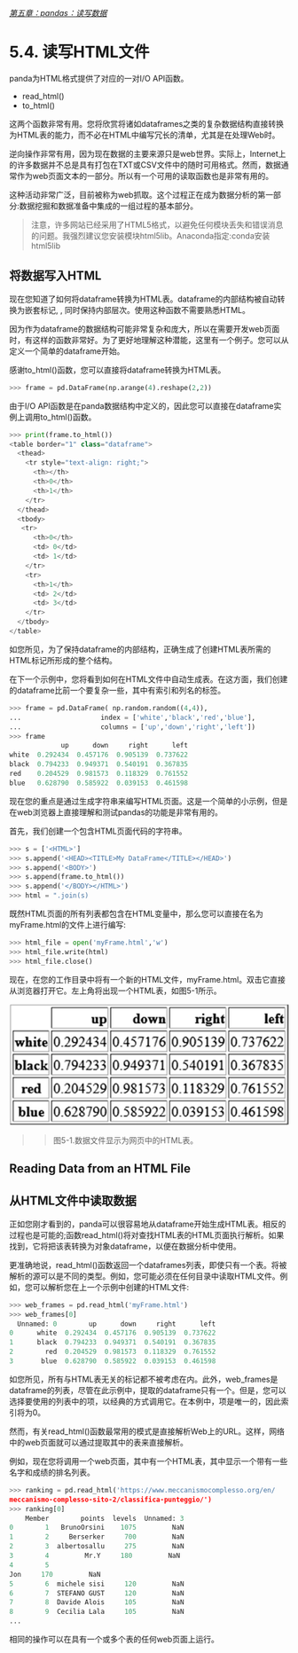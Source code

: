 
[*第五章：pandas：读写数据*](./README.md)


# 5.4. 读写HTML文件

panda为HTML格式提供了对应的一对I/O API函数。

* read_html()
* to_html()

这两个函数非常有用。您将欣赏将诸如dataframes之类的复杂数据结构直接转换为HTML表的能力，而不必在HTML中编写冗长的清单，尤其是在处理Web时。

逆向操作非常有用，因为现在数据的主要来源只是web世界。实际上，Internet上的许多数据并不总是具有打包在TXT或CSV文件中的随时可用格式。然而，数据通常作为web页面文本的一部分。所以有一个可用的读取函数也是非常有用的。

这种活动非常广泛，目前被称为web抓取。这个过程正在成为数据分析的第一部分:数据挖掘和数据准备中集成的一组过程的基本部分。

> 注意，许多网站已经采用了HTML5格式，以避免任何模块丢失和错误消息的问题。我强烈建议您安装模块html5lib。Anaconda指定:conda安装html5lib


## 将数据写入HTML

现在您知道了如何将dataframe转换为HTML表。dataframe的内部结构被自动转换为嵌套标记<th>, <tr>, <td>同时保持内部层次。使用这种函数不需要熟悉HTML。

因为作为dataframe的数据结构可能非常复杂和庞大，所以在需要开发web页面时，有这样的函数非常好。为了更好地理解这种潜能，这里有一个例子。您可以从定义一个简单的dataframe开始。

感谢to_html()函数，您可以直接将dataframe转换为HTML表。

```python
>>> frame = pd.DataFrame(np.arange(4).reshape(2,2))
```

由于I/O API函数是在panda数据结构中定义的，因此您可以直接在dataframe实例上调用to_html()函数。

```python
>>> print(frame.to_html())
<table border="1" class="dataframe">
  <thead>
    <tr style="text-align: right;">
      <th></th>
      <th>0</th>
      <th>1</th>
    </tr>
  </thead>
  <tbody>
   <tr>
      <th>0</th>
      <td> 0</td>
      <td> 1</td>
    </tr>
    <tr>
      <th>1</th>
      <td> 2</td>
      <td> 3</td>
    </tr>
  </tbody>
</table>
```

如您所见，为了保持dataframe的内部结构，正确生成了创建HTML表所需的HTML标记所形成的整个结构。

在下一个示例中，您将看到如何在HTML文件中自动生成表。在这方面，我们创建的dataframe比前一个要复杂一些，其中有索引和列名的标签。

```python
>>> frame = pd.DataFrame( np.random.random((4,4)),
...                    index = ['white','black','red','blue'],
...                    columns = ['up','down','right','left'])
>>> frame
             up      down     right      left
white  0.292434  0.457176  0.905139  0.737622
black  0.794233  0.949371  0.540191  0.367835
red    0.204529  0.981573  0.118329  0.761552
blue   0.628790  0.585922  0.039153  0.461598
```

现在您的重点是通过生成字符串来编写HTML页面。这是一个简单的小示例，但是在web浏览器上直接理解和测试pandas的功能是非常有用的。

首先，我们创建一个包含HTML页面代码的字符串。

```python
>>> s = ['<HTML>']
>>> s.append('<HEAD><TITLE>My DataFrame</TITLE></HEAD>')
>>> s.append('<BODY>')
>>> s.append(frame.to_html())
>>> s.append('</BODY></HTML>')
>>> html = ".join(s)
```

既然HTML页面的所有列表都包含在HTML变量中，那么您可以直接在名为myFrame.html的文件上进行编写:

```python
>>> html_file = open('myFrame.html','w')
>>> html_file.write(html)
>>> html_file.close()
```

现在，在您的工作目录中将有一个新的HTML文件，myFrame.html。双击它直接从浏览器打开它。左上角将出现一个HTML表，如图5-1所示。


![Figure 5-1](images/figure-5-1.png)
>> 图5-1.数据文件显示为网页中的HTML表。


## Reading Data from an HTML File
## 从HTML文件中读取数据

正如您刚才看到的，panda可以很容易地从dataframe开始生成HTML表。相反的过程也是可能的;函数read_html()将对查找HTML表的HTML页面执行解析。如果找到，它将把该表转换为对象dataframe，以便在数据分析中使用。

更准确地说，read_html()函数返回一个dataframes列表，即使只有一个表。将被解析的源可以是不同的类型。例如，您可能必须在任何目录中读取HTML文件。例如，您可以解析您在上一个示例中创建的HTML文件:

```python
>>> web_frames = pd.read_html('myFrame.html')
>>> web_frames[0]
  Unnamed: 0        up      down     right      left
0      white  0.292434  0.457176  0.905139  0.737622
1      black  0.794233  0.949371  0.540191  0.367835
2        red  0.204529  0.981573  0.118329  0.761552
3       blue  0.628790  0.585922  0.039153  0.461598
```

如您所见，所有与HTML表无关的标记都不被考虑在内。此外，web_frames是dataframe的列表，尽管在此示例中，提取的dataframe只有一个。但是，您可以选择要使用的列表中的项，以经典的方式调用它。在本例中，项是唯一的，因此索引将为0。

然而，有关read_html()函数最常用的模式是直接解析Web上的URL。这样，网络中的web页面就可以通过提取其中的表来直接解析。

例如，现在您将调用一个web页面，其中有一个HTML表，其中显示一个带有一些名字和成绩的排名列表。

```python
>>> ranking = pd.read_html('https://www.meccanismocomplesso.org/en/
meccanismo-complesso-sito-2/classifica-punteggio/')
>>> ranking[0]
    Member        points  levels  Unnamed: 3
0        1   BrunoOrsini    1075         NaN
1        2     Berserker     700         NaN
2        3  albertosallu     275         NaN
3        4         Mr.Y     180         NaN
4        5        
Jon     170         NaN
5        6  michele sisi     120         NaN
6        7  STEFANO GUST     120         NaN
7        8  Davide Alois     105         NaN
8        9  Cecilia Lala     105         NaN
...
```

相同的操作可以在具有一个或多个表的任何web页面上运行。


